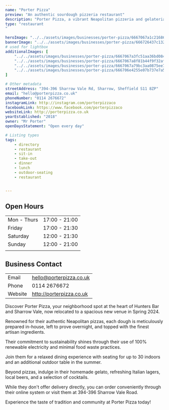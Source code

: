 ```yaml
---
name: "Porter Pizza"
preview: "An authentic sourdough pizzeria restaurant"
description: "Porter Pizza, a vibrant Neapolitan pizzeria and gelateria in Sheffield's heart, offers handmade pizzas crafted with locally sourced ingredients and baked to perfection in their Scugnizzo oven. Whether dining in their cozy restaurant or ordering online for takeaway, they promise a delightful experience with fresh flavors and a warm, friendly atmosphere."
type: "restaurant
"

heroImage: "../../assets/images/businesses/porter-pizza/6667067a1c216860096fac2f_porter-pizza-2.jpeg"
bannerImage: "../../assets/images/businesses/porter-pizza/666726437c132b6df6ce5758_porter-pizza-banner.jpeg"
# used for lightbox
additionalImages: [
    "../../assets/images/businesses/porter-pizza/6667067a3fc51aa36bd0849f_porter-pizza-.jpeg",
    "../../assets/images/businesses/porter-pizza/6667067a8f81b44f9f32afdb_porter-pizza-3.jpeg",
    "../../assets/images/businesses/porter-pizza/6667067a79bc3aa0875ee774_porter-pizza-4.jpeg",
    "../../assets/images/businesses/porter-pizza/666706e4255e07b737e7a573_porter-pizza-5.jpeg"
]

# Other metadata
streetAddress: "394-396 Sharrow Vale Rd, Sharrow, Sheffield S11 8ZP"
email: "hello@porterpizza.co.uk"
phoneNumber: "0114 2676672"
instagramLink: http://instagram.com/porterpizzaco
facebookLink: https://www.facebook.com/porterpizzaco
websiteLink: http://porterpizza.co.uk
yearEstablished: "2018"
owner: "Mr Porter"
openDaysStatement: "Open every day"

# Listing types
tags:
    - directory
    - restaurant
    - sit-in
    - take-out
    - dinner
    - lunch
    - outdoor-seating
    - restaurant


---
```


## Open Hours

|             |               |
| ----------- | ------------- |
| Mon - Thurs | 17:00 - 21:00 |
| Friday      | 17:00 - 21:30 |
| Saturday    | 12:00 - 21:30 |
| Sunday      | 12:00 - 21:00 |
|             |               |

## Business Contact

|         |                          |
| ------- | ------------------------ |
| Email   | hello@porterpizza.co.uk  |
| Phone   | 0114 2676672             |
| Website | http://porterpizza.co.uk |

Discover Porter Pizza, your neighborhood spot at the heart of Hunters Bar and Sharrow Vale, now relocated to a spacious new venue in Spring 2024.

Renowned for their authentic Neapolitan pizzas, each dough is meticulously prepared in-house, left to prove overnight, and topped with the finest artisan ingredients.

Their commitment to sustainability shines through their use of 100% renewable electricity and minimal food waste practices.

Join them for a relaxed dining experience with seating for up to 30 indoors and an additional outdoor table in the summer.

Beyond pizzas, indulge in their homemade gelato, refreshing Italian lagers, local beers, and a selection of cocktails.

While they don't offer delivery directly, you can order conveniently through their online system or visit them at 394-396 Sharrow Vale Road.

Experience the taste of tradition and community at Porter Pizza today!
